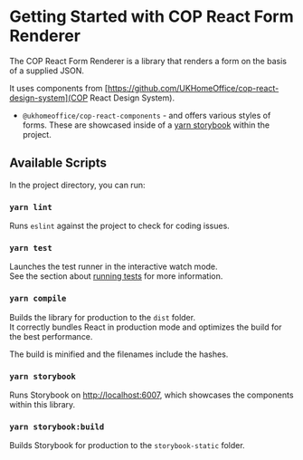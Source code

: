 # Getting Started with COP React Form Renderer

The COP React Form Renderer is a library that renders a form on the basis of a supplied JSON.

It uses components from [https://github.com/UKHomeOffice/cop-react-design-system](COP React Design System).
- `@ukhomeoffice/cop-react-components` - and offers various styles of forms. These are showcased inside of
a [yarn storybook](Storybook) within the project.

## Available Scripts

In the project directory, you can run:

### `yarn lint`

Runs `eslint` against the project to check for coding issues.

### `yarn test`

Launches the test runner in the interactive watch mode.\
See the section about [running tests](https://facebook.github.io/create-react-app/docs/running-tests) for more information.

### `yarn compile`

Builds the library for production to the `dist` folder.\
It correctly bundles React in production mode and optimizes the build for the best performance.

The build is minified and the filenames include the hashes.

### `yarn storybook`

Runs Storybook on [http://localhost:6007](http://localhost:6007), which showcases the components within this library.

### `yarn storybook:build`

Builds Storybook for production to the `storybook-static` folder.
